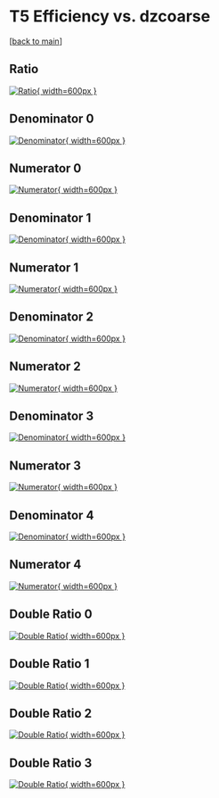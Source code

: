 # T5 Efficiency vs. dzcoarse

[[back to main](./)]



## Ratio

[![Ratio](../mtv/var/T5_vtr_211_-1_eff_dzcoarse.png){ width=600px }](../mtv/var/T5_vtr_211_-1_eff_dzcoarse.pdf)

## Denominator 0

[![Denominator](../mtv/den/T5_vtr_211_-1_eff_dzcoarse_den0.png){ width=600px }](../mtv/den/T5_vtr_211_-1_eff_dzcoarse_den0.pdf)

## Numerator 0

[![Numerator](../mtv/num/T5_vtr_211_-1_eff_dzcoarse_num0.png){ width=600px }](../mtv/num/T5_vtr_211_-1_eff_dzcoarse_num0.pdf)

## Denominator 1

[![Denominator](../mtv/den/T5_vtr_211_-1_eff_dzcoarse_den1.png){ width=600px }](../mtv/den/T5_vtr_211_-1_eff_dzcoarse_den1.pdf)

## Numerator 1

[![Numerator](../mtv/num/T5_vtr_211_-1_eff_dzcoarse_num1.png){ width=600px }](../mtv/num/T5_vtr_211_-1_eff_dzcoarse_num1.pdf)

## Denominator 2

[![Denominator](../mtv/den/T5_vtr_211_-1_eff_dzcoarse_den2.png){ width=600px }](../mtv/den/T5_vtr_211_-1_eff_dzcoarse_den2.pdf)

## Numerator 2

[![Numerator](../mtv/num/T5_vtr_211_-1_eff_dzcoarse_num2.png){ width=600px }](../mtv/num/T5_vtr_211_-1_eff_dzcoarse_num2.pdf)

## Denominator 3

[![Denominator](../mtv/den/T5_vtr_211_-1_eff_dzcoarse_den3.png){ width=600px }](../mtv/den/T5_vtr_211_-1_eff_dzcoarse_den3.pdf)

## Numerator 3

[![Numerator](../mtv/num/T5_vtr_211_-1_eff_dzcoarse_num3.png){ width=600px }](../mtv/num/T5_vtr_211_-1_eff_dzcoarse_num3.pdf)

## Denominator 4

[![Denominator](../mtv/den/T5_vtr_211_-1_eff_dzcoarse_den4.png){ width=600px }](../mtv/den/T5_vtr_211_-1_eff_dzcoarse_den4.pdf)

## Numerator 4

[![Numerator](../mtv/num/T5_vtr_211_-1_eff_dzcoarse_num4.png){ width=600px }](../mtv/num/T5_vtr_211_-1_eff_dzcoarse_num4.pdf)

## Double Ratio 0

[![Double Ratio](../mtv/ratio/T5_vtr_211_-1_eff_dzcoarse_ratio0.png){ width=600px }](../mtv/ratio/T5_vtr_211_-1_eff_dzcoarse_ratio0.pdf)

## Double Ratio 1

[![Double Ratio](../mtv/ratio/T5_vtr_211_-1_eff_dzcoarse_ratio1.png){ width=600px }](../mtv/ratio/T5_vtr_211_-1_eff_dzcoarse_ratio1.pdf)

## Double Ratio 2

[![Double Ratio](../mtv/ratio/T5_vtr_211_-1_eff_dzcoarse_ratio2.png){ width=600px }](../mtv/ratio/T5_vtr_211_-1_eff_dzcoarse_ratio2.pdf)

## Double Ratio 3

[![Double Ratio](../mtv/ratio/T5_vtr_211_-1_eff_dzcoarse_ratio3.png){ width=600px }](../mtv/ratio/T5_vtr_211_-1_eff_dzcoarse_ratio3.pdf)

